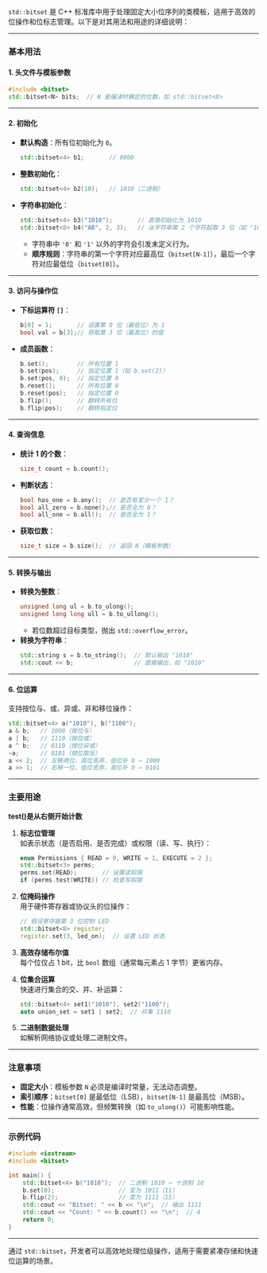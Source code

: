 

`std::bitset` 是 C++ 标准库中用于处理固定大小位序列的类模板，适用于高效的位操作和位标志管理。以下是对其用法和用途的详细说明：

---

### **基本用法**

#### **1. 头文件与模板参数**
```cpp
#include <bitset>
std::bitset<N> bits;  // N 是编译时确定的位数，如 std::bitset<8>
```

---

#### **2. 初始化**
- **默认构造**：所有位初始化为 `0`。
  ```cpp
  std::bitset<4> b1;       // 0000
  ```
- **整数初始化**：
  ```cpp
  std::bitset<4> b2(10);   // 1010（二进制）
  ```
- **字符串初始化**：
  ```cpp
  std::bitset<4> b3("1010");       // 直接初始化为 1010
  std::bitset<8> b4("AB", 2, 3);   // 从字符串第 2 个字符起取 3 位（如 "101"）
  ```
  - 字符串中 `'0'` 和 `'1'` 以外的字符会引发未定义行为。
  - **顺序规则**：字符串的第一个字符对应最高位（`bitset[N-1]`），最后一个字符对应最低位（`bitset[0]`）。

---

#### **3. 访问与操作位**
- **下标运算符 `[]`**：
  ```cpp
  b[0] = 1;       // 设置第 0 位（最低位）为 1
  bool val = b[3];// 获取第 3 位（最高位）的值
  ```
- **成员函数**：
  ```cpp
  b.set();        // 所有位置 1
  b.set(pos);     // 指定位置 1（如 b.set(2)）
  b.set(pos, 0);  // 指定位置 0
  b.reset();      // 所有位置 0
  b.reset(pos);   // 指定位置 0
  b.flip();       // 翻转所有位
  b.flip(pos);    // 翻转指定位
  ```

---

#### **4. 查询信息**
- **统计 1 的个数**：
  ```cpp
  size_t count = b.count();
  ```
- **判断状态**：
  ```cpp
  bool has_one = b.any();  // 是否有至少一个 1？
  bool all_zero = b.none();// 是否全为 0？
  bool all_one = b.all();  // 是否全为 1？
  ```
- **获取位数**：
  ```cpp
  size_t size = b.size();  // 返回 N（模板参数）
  ```

---

#### **5. 转换与输出**
- **转换为整数**：
  ```cpp
  unsigned long ul = b.to_ulong();
  unsigned long long ull = b.to_ullong();
  ```
  - 若位数超过目标类型，抛出 `std::overflow_error`。
- **转换为字符串**：
  ```cpp
  std::string s = b.to_string();  // 默认输出 "1010"
  std::cout << b;                 // 直接输出，如 "1010"
  ```

---

#### **6. 位运算**
支持按位与、或、异或、非和移位操作：
```cpp
std::bitset<4> a("1010"), b("1100");
a & b;   // 1000（按位与）
a | b;   // 1110（按位或）
a ^ b;   // 0110（按位异或）
~a;      // 0101（按位取反）
a << 2;  // 左移两位，高位丢弃，低位补 0 → 1000
a >> 1;  // 右移一位，低位丢弃，高位补 0 → 0101
```

---

### **主要用途**

**test()是从右侧开始计数**
1. **标志位管理**  
   如表示状态（是否启用、是否完成）或权限（读、写、执行）：
   ```cpp
   enum Permissions { READ = 0, WRITE = 1, EXECUTE = 2 };
   std::bitset<3> perms;
   perms.set(READ);       // 设置读权限
   if (perms.test(WRITE)) // 检查写权限
   ```

2. **位掩码操作**  
   用于硬件寄存器或协议头的位操作：
   ```cpp
   // 假设寄存器第 3 位控制 LED
   std::bitset<8> register;
   register.set(3, led_on);  // 设置 LED 状态
   ```

3. **高效存储布尔值**  
   每个位仅占 1 bit，比 `bool` 数组（通常每元素占 1 字节）更省内存。

4. **位集合运算**  
   快速进行集合的交、并、补运算：
   ```cpp
   std::bitset<4> set1("1010"), set2("1100");
   auto union_set = set1 | set2;  // 并集 1110
   ```

5. **二进制数据处理**  
   如解析网络协议或处理二进制文件。

---

### **注意事项**

- **固定大小**：模板参数 `N` 必须是编译时常量，无法动态调整。
- **索引顺序**：`bitset[0]` 是最低位（LSB），`bitset[N-1]` 是最高位（MSB）。
- **性能**：位操作通常高效，但频繁转换（如 `to_ulong()`）可能影响性能。

---

### **示例代码**

```cpp
#include <iostream>
#include <bitset>

int main() {
    std::bitset<4> b("1010");  // 二进制 1010 → 十进制 10
    b.set(0);                  // 变为 1011（11）
    b.flip(2);                 // 变为 1111（15）
    std::cout << "Bitset: " << b << "\n";  // 输出 1111
    std::cout << "Count: " << b.count() << "\n";  // 4
    return 0;
}
```

---

通过 `std::bitset`，开发者可以高效地处理位级操作，适用于需要紧凑存储和快速位运算的场景。